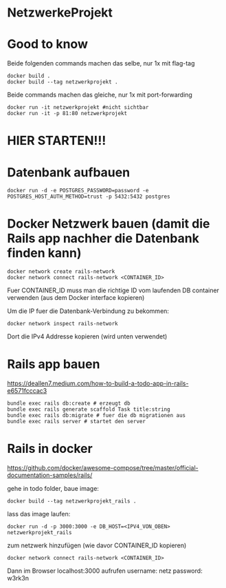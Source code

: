 # NetzwerkeProjekt


# Good to know

Beide folgenden commands machen das selbe, nur 1x mit flag-tag 

    docker build .   
    docker build --tag netzwerkprojekt .     

Beide commands machen das gleiche, nur 1x mit port-forwarding

    docker run -it netzwerkprojekt #nicht sichtbar      
    docker run -it -p 81:80 netzwerkprojekt

# HIER STARTEN!!!

# Datenbank aufbauen
    docker run -d -e POSTGRES_PASSWORD=password -e POSTGRES_HOST_AUTH_METHOD=trust -p 5432:5432 postgres

# Docker Netzwerk bauen (damit die Rails app nachher die Datenbank finden kann)

    docker network create rails-network
    docker network connect rails-network <CONTAINER_ID>

Fuer CONTAINER_ID muss man die richtige ID vom laufenden DB container verwenden (aus dem Docker interface kopieren)

Um die IP fuer die Datenbank-Verbindung zu bekommen:

    docker network inspect rails-network

Dort die IPv4 Addresse kopieren (wird unten verwendet)


# Rails app bauen

https://deallen7.medium.com/how-to-build-a-todo-app-in-rails-e6571fcccac3

    bundle exec rails db:create # erzeugt db
    bundle exec rails generate scaffold Task title:string
    bundle exec rails db:migrate # fuer die db migrationen aus
    bundle exec rails server # startet den server

# Rails in docker

https://github.com/docker/awesome-compose/tree/master/official-documentation-samples/rails/

gehe in todo folder, baue image:

    docker build --tag netzwerkprojekt_rails .

lass das image laufen:

    docker run -d -p 3000:3000 -e DB_HOST=<IPV4_VON_OBEN> netzwerkprojekt_rails

zum netzwerk hinzufügen (wie davor CONTAINER_ID kopieren)

    docker network connect rails-network <CONTAINER_ID>

Dann im Browser localhost:3000 aufrufen
username: netz 
password: w3rk3n
